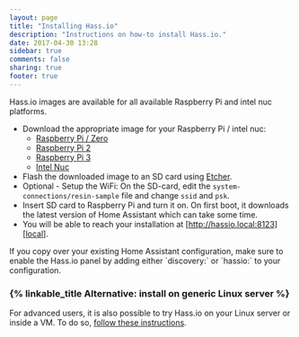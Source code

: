 ```yaml
---
layout: page
title: "Installing Hass.io"
description: "Instructions on how-to install Hass.io."
date: 2017-04-30 13:28
sidebar: true
comments: false
sharing: true
footer: true
---
```


Hass.io images are available for all available Raspberry Pi and intel nuc platforms.

- Download the appropriate image for your Raspberry Pi / intel nuc:
  - [Raspberry Pi / Zero][pi1]
  - [Raspberry Pi 2][pi2]
  - [Raspberry Pi 3][pi3]
  - [Intel Nuc][nuc]
- Flash the downloaded image to an SD card using [Etcher].
- Optional - Setup the WiFi: On the SD-card, edit the `system-connections/resin-sample` file and change `ssid` and `psk`.
- Insert SD card to Raspberry Pi and turn it on. On first boot, it downloads the latest version of Home Assistant which can take some time.
- You will be able to reach your installation at [http://hassio.local:8123][local].

<p class='note'>
If you copy over your existing Home Assistant configuration, make sure to enable the Hass.io panel by adding either `discovery:` or `hassio:` to your configuration.
</p>

### {% linkable_title Alternative: install on generic Linux server %}

For advanced users, it is also possible to try Hass.io on your Linux server or inside a VM. To do so, [follow these instructions][linux].

[Etcher]: https://etcher.io/
[pi1]: https://github.com/home-assistant/hassio-build/releases/download/0.8/resinos-hassio-0.8-raspberrypi.img.bz2
[pi2]: https://github.com/home-assistant/hassio-build/releases/download/0.8/resinos-hassio-0.8-raspberrypi2.img.bz2
[pi3]: https://github.com/home-assistant/hassio-build/releases/download/0.8/resinos-hassio-0.8-raspberrypi3.img.bz2
[nuc]: https://github.com/home-assistant/hassio-build/releases/download/0.8/resinos-hassio-0.8-intel-nuc.img.bz2
[linux]: https://github.com/home-assistant/hassio-build/tree/master/install#install-hassio
[local]: http://hassio.local:8123
